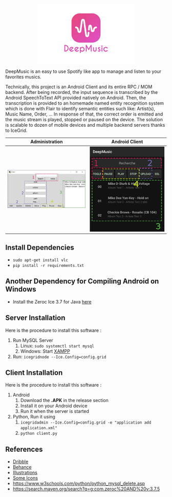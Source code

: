 <p align="center">
   <img src="GithubAssets/Logo.png" width="60%">
</p>

DeepMusic is an easy to use Spotify like app to manage and listen to your favorites musics.

Technically, this project is an Android Client and its entire RPC / MOM backend. After being recorded, the input sequence is transcribed by the Android SpeechToText API provided natively on Android. Then, the transcription is provided to an homemade named entity recognition system which is done with Flair to identify semantic entities such like: Artist(s), Music Name, Order, ... In response of that, the correct order is emitted and the music stream is played, stopped or paused on the device. The solution is scalable to dozen of mobile devices and multiple backend servers thanks to IceGrid. 

Administration             |  Android Client
:-------------------------:|:-------------------------:
![Administration](GithubAssets/admin_ui.PNG)  |  ![Android Client](GithubAssets/user_ui.png)

<!-- ![Preview](GithubAssets/Preview.png) -->
## Install Dependencies
* `sudo apt-get install vlc`
* `pip install -r requirements.txt`

## Another Dependency for Compiling Android on Windows
* Install the Zeroc Ice 3.7 for Java [here](https://zeroc.com/downloads/ice/3.7/java)

## Server Installation
Here is the procedure to install this software :
1. Run MySQL Server
   1. Linux: `sudo systemctl start mysql`
   2. Windows: Start [XAMPP](https://www.apachefriends.org/fr/index.html)
2. Run: `icegridnode --Ice.Config=config.grid`

## Client Installation
Here is the procedure to install this software :
1. Android
   1. Download the **.APK** in the release section
   2. Install it on your Android device
   3. Run it when the server is started
2. Python, Run it using
   1. `icegridadmin --Ice.Config=config.grid -e "application add application.xml"`
   2. `python client.py`

## References
* [Dribble](https://dribbble.com/)
* [Behance](https://www.behance.net/)
* [Illustrations](https://undraw.co/illustrations)
* [Some Icons](http://flaticon.com/)
* https://www.w3schools.com/python/python_mysql_delete.asp
* https://search.maven.org/search?q=g:com.zeroc%20AND%20v:3.7.5
